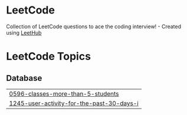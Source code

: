 # LeetCode
Collection of LeetCode questions to ace the coding interview! - Created using [LeetHub](https://github.com/QasimWani/LeetHub)

<!---LeetCode Topics Start-->
# LeetCode Topics
## Database
|  |
| ------- |
| [0596-classes-more-than-5-students](https://github.com/KareemHossam1/LeetCode/tree/master/0596-classes-more-than-5-students) |
| [1245-user-activity-for-the-past-30-days-i](https://github.com/KareemHossam1/LeetCode/tree/master/1245-user-activity-for-the-past-30-days-i) |
<!---LeetCode Topics End-->